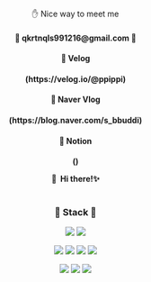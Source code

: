 <div align=center>
 ✋ Nice way to meet me
<p>
  <h4> 📧 qkrtnqls991216@gmail.com 📧 <h4>
</P>
 <p>
      <h4>📘 Velog <h4>
  (https://velog.io/@ppippi)
      <h4>📙 Naver Vlog <h4>
  (https://blog.naver.com/s_bbuddi)
      <h4>📗 Notion <h4>
  ()
</p>

<p>
  👋&nbsp; Hi there!✨ <br/><br/>
</p>


### 🔨 Stack 🔨
<p>
  <img src="https://img.shields.io/badge/C-0080FF?style=flat-square&logo=c&logoColor=white"/>
  <img src="https://img.shields.io/badge/python-FFFF00?style=flat-square&logo=python&logoColor=white"/>
</p>
<p>
  <img src="https://img.shields.io/badge/Java-007396?style=flat-square&logo=Java&logoColor=white"/>
  <img src="https://img.shields.io/badge/javascript-E5FFCC?style=flat-square&logo=javascript&logoColor=white"/>
  <img src="https://img.shields.io/badge/ReactNative-61DAFB?style=flat-square&logo=React&logoColor=black"/>
  <img src="https://img.shields.io/badge/Android-3DDC84?style=flat-square&logo=Android&logoColor=white"/>
</p>
<p>
  <img src="https://img.shields.io/badge/CSS-FF8000?style=flat-square&logo=c&logoColor=white"/>
  <img src="https://img.shields.io/badge/HTML-FF8000?style=flat-square&logo=python&logoColor=white"/>
  <img src="https://img.shields.io/badge/XML-FF9933?style=flat-square&logo=python&logoColor=white"/>
</p>
</div>
